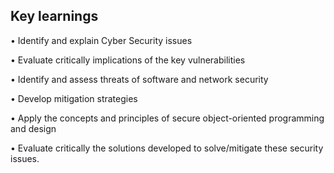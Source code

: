 ## Key learnings ##

•	Identify and explain Cyber Security issues

•	Evaluate critically implications of the key vulnerabilities

•	Identify and assess threats of software and network security 

•	Develop mitigation strategies

•	Apply the concepts and principles of secure object-oriented programming and design 

•	Evaluate critically the solutions developed to solve/mitigate these security issues.
